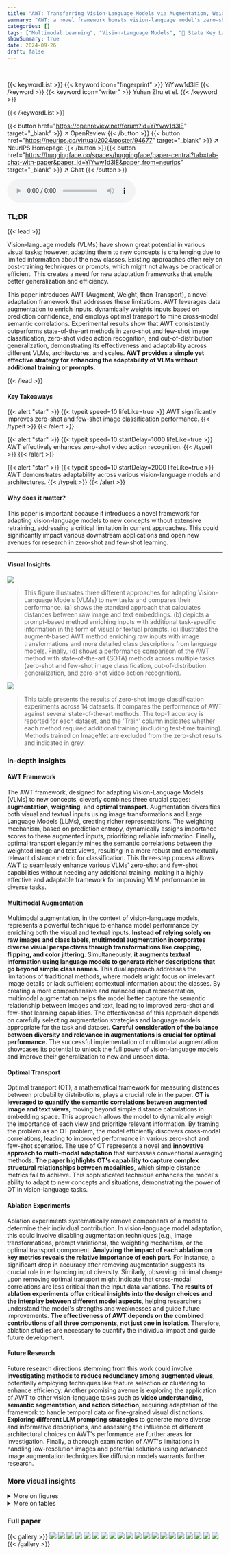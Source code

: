 ```yaml
---
title: "AWT: Transferring Vision-Language Models via Augmentation, Weighting, and Transportation"
summary: "AWT: a novel framework boosts vision-language model's zero-shot capabilities by augmenting inputs, weighting them dynamically, and leveraging optimal transport to enhance semantic correlations."
categories: []
tags: ["Multimodal Learning", "Vision-Language Models", "🏢 State Key Laboratory for Novel Software Technology, Nanjing University",]
showSummary: true
date: 2024-09-26
draft: false
---
```


<br>

{{< keywordList >}}
{{< keyword icon="fingerprint" >}} YiYww1d3lE {{< /keyword >}}
{{< keyword icon="writer" >}} Yuhan Zhu et el. {{< /keyword >}}
 
{{< /keywordList >}}

{{< button href="https://openreview.net/forum?id=YiYww1d3lE" target="_blank" >}}
↗ OpenReview
{{< /button >}}
{{< button href="https://neurips.cc/virtual/2024/poster/94677" target="_blank" >}}
↗ NeurIPS Homepage
{{< /button >}}{{< button href="https://huggingface.co/spaces/huggingface/paper-central?tab=tab-chat-with-paper&paper_id=YiYww1d3lE&paper_from=neurips" target="_blank" >}}
↗ Chat
{{< /button >}}



<audio controls>
    <source src="https://ai-paper-reviewer.com/YiYww1d3lE/podcast.wav" type="audio/wav">
    Your browser does not support the audio element.
</audio>


### TL;DR


{{< lead >}}

Vision-language models (VLMs) have shown great potential in various visual tasks; however, adapting them to new concepts is challenging due to limited information about the new classes.  Existing approaches often rely on post-training techniques or prompts, which might not always be practical or efficient.  This creates a need for new adaptation frameworks that enable better generalization and efficiency.

This paper introduces AWT (Augment, Weight, then Transport), a novel adaptation framework that addresses these limitations.  AWT leverages data augmentation to enrich inputs, dynamically weights inputs based on prediction confidence, and employs optimal transport to mine cross-modal semantic correlations.  Experimental results show that AWT consistently outperforms state-of-the-art methods in zero-shot and few-shot image classification, zero-shot video action recognition, and out-of-distribution generalization, demonstrating its effectiveness and adaptability across different VLMs, architectures, and scales. **AWT provides a simple yet effective strategy for enhancing the adaptability of VLMs without additional training or prompts.**

{{< /lead >}}


#### Key Takeaways

{{< alert "star" >}}
{{< typeit speed=10 lifeLike=true >}} AWT significantly improves zero-shot and few-shot image classification performance. {{< /typeit >}}
{{< /alert >}}

{{< alert "star" >}}
{{< typeit speed=10 startDelay=1000 lifeLike=true >}} AWT effectively enhances zero-shot video action recognition. {{< /typeit >}}
{{< /alert >}}

{{< alert "star" >}}
{{< typeit speed=10 startDelay=2000 lifeLike=true >}} AWT demonstrates adaptability across various vision-language models and architectures. {{< /typeit >}}
{{< /alert >}}

#### Why does it matter?
This paper is important because it introduces a novel framework for adapting vision-language models to new concepts without extensive retraining, addressing a critical limitation in current approaches.  This could significantly impact various downstream applications and open new avenues for research in zero-shot and few-shot learning.

------
#### Visual Insights



![](https://ai-paper-reviewer.com/YiYww1d3lE/figures_1_1.jpg)

> This figure illustrates three different approaches for adapting Vision-Language Models (VLMs) to new tasks and compares their performance. (a) shows the standard approach that calculates distances between raw image and text embeddings. (b) depicts a prompt-based method enriching inputs with additional task-specific information in the form of visual or textual prompts. (c) illustrates the augment-based AWT method enriching raw inputs with image transformations and more detailed class descriptions from language models.  Finally, (d) shows a performance comparison of the AWT method with state-of-the-art (SOTA) methods across multiple tasks (zero-shot and few-shot image classification, out-of-distribution generalization, and zero-shot video action recognition).





![](https://ai-paper-reviewer.com/YiYww1d3lE/tables_5_1.jpg)

> This table presents the results of zero-shot image classification experiments across 14 datasets.  It compares the performance of AWT against several state-of-the-art methods.  The top-1 accuracy is reported for each dataset, and the 'Train' column indicates whether each method required additional training (including test-time training).  Methods trained on ImageNet are excluded from the zero-shot results and indicated in grey.





### In-depth insights


#### AWT Framework
The AWT framework, designed for adapting Vision-Language Models (VLMs) to new concepts, cleverly combines three crucial stages: **augmentation**, **weighting**, and **optimal transport**.  Augmentation diversifies both visual and textual inputs using image transformations and Large Language Models (LLMs), creating richer representations. The weighting mechanism, based on prediction entropy, dynamically assigns importance scores to these augmented inputs, prioritizing reliable information. Finally, optimal transport elegantly mines the semantic correlations between the weighted image and text views, resulting in a more robust and contextually relevant distance metric for classification. This three-step process allows AWT to seamlessly enhance various VLMs' zero-shot and few-shot capabilities without needing any additional training, making it a highly effective and adaptable framework for improving VLM performance in diverse tasks.

#### Multimodal Augmentation
Multimodal augmentation, in the context of vision-language models, represents a powerful technique to enhance model performance by enriching both the visual and textual inputs.  **Instead of relying solely on raw images and class labels, multimodal augmentation incorporates diverse visual perspectives through transformations like cropping, flipping, and color jittering**.  Simultaneously, **it augments textual information using language models to generate richer descriptions that go beyond simple class names.** This dual approach addresses the limitations of traditional methods, where models might focus on irrelevant image details or lack sufficient contextual information about the classes. By creating a more comprehensive and nuanced input representation, multimodal augmentation helps the model better capture the semantic relationship between images and text, leading to improved zero-shot and few-shot learning capabilities. The effectiveness of this approach depends on carefully selecting augmentation strategies and language models appropriate for the task and dataset.  **Careful consideration of the balance between diversity and relevance in augmentations is crucial for optimal performance.**  The successful implementation of multimodal augmentation showcases its potential to unlock the full power of vision-language models and improve their generalization to new and unseen data.

#### Optimal Transport
Optimal transport (OT), a mathematical framework for measuring distances between probability distributions, plays a crucial role in the paper.  **OT is leveraged to quantify the semantic correlations between augmented image and text views**, moving beyond simple distance calculations in embedding space. This approach allows the model to dynamically weigh the importance of each view and prioritize relevant information. By framing the problem as an OT problem, the model efficiently discovers cross-modal correlations, leading to improved performance in various zero-shot and few-shot scenarios. The use of OT represents a novel and **innovative approach to multi-modal adaptation** that surpasses conventional averaging methods.  **The paper highlights OT's capability to capture complex structural relationships between modalities**, which simple distance metrics fail to achieve. This sophisticated technique enhances the model's ability to adapt to new concepts and situations, demonstrating the power of OT in vision-language tasks.

#### Ablation Experiments
Ablation experiments systematically remove components of a model to determine their individual contribution.  In vision-language model adaptation, this could involve disabling augmentation techniques (e.g., image transformations, prompt variations), the weighting mechanism, or the optimal transport component.  **Analyzing the impact of each ablation on key metrics reveals the relative importance of each part**. For instance, a significant drop in accuracy after removing augmentation suggests its crucial role in enhancing input diversity. Similarly, observing minimal change upon removing optimal transport might indicate that cross-modal correlations are less critical than the input data variations. **The results of ablation experiments offer critical insights into the design choices and the interplay between different model aspects**,  helping researchers understand the model's strengths and weaknesses and guide future improvements.  **The effectiveness of AWT depends on the combined contributions of all three components, not just one in isolation**. Therefore, ablation studies are necessary to quantify the individual impact and guide future development.

#### Future Research
Future research directions stemming from this work could involve **investigating methods to reduce redundancy among augmented views**, potentially employing techniques like feature selection or clustering to enhance efficiency.  Another promising avenue is exploring the application of AWT to other vision-language tasks such as **video understanding, semantic segmentation, and action detection**, requiring adaptation of the framework to handle temporal data or fine-grained visual distinctions.  **Exploring different LLM prompting strategies** to generate more diverse and informative descriptions, and assessing the influence of different architectural choices on AWT's performance are further areas for investigation. Finally, a thorough examination of AWT's limitations in handling low-resolution images and potential solutions using advanced image augmentation techniques like diffusion models warrants further research.


### More visual insights

<details>
<summary>More on figures
</summary>


![](https://ai-paper-reviewer.com/YiYww1d3lE/figures_3_1.jpg)

> This figure illustrates the AWT framework's pipeline. It starts with an input image and candidate class names, which are augmented into multiple diverse views using image transformations and LLM-generated descriptions.  These augmented views are fed into CLIP to generate initial predictions, and their importance is scored based on prediction confidence. Optimal Transport then calculates the distance between image and text view sets, ultimately determining the distance between the input image and each class name.


![](https://ai-paper-reviewer.com/YiYww1d3lE/figures_8_1.jpg)

> This figure demonstrates the versatility and generalizability of the AWT framework across different vision-language model (VLM) backbones and architectures. Subfigure (a) shows AWT's performance using different CLIP backbones, from lightweight models (RN50, RN101) to more powerful transformer-based models (ViT-B/32, ViT-B/16, ViT-L/14, L/14@336). Subfigures (b) and (c) show AWT's adaptability to various VLMs (ALIGN, SigLIP, and EVA-CLIP), highlighting its consistent improvement over baseline performance.


![](https://ai-paper-reviewer.com/YiYww1d3lE/figures_9_1.jpg)

> This figure compares three different image augmentation techniques on low-resolution images from the CIFAR-10 and CIFAR-100 datasets.  The original images are shown alongside versions augmented using random resized cropping and flipping, and versions generated using the DALL-E 2 diffusion model. The purpose is to illustrate the impact of different augmentation strategies on low-resolution images and how these different augmentation methods deal with the low resolution issue.


![](https://ai-paper-reviewer.com/YiYww1d3lE/figures_16_1.jpg)

> This figure visualizes the results of the entropy-based weighting strategy used in the AWT framework. It shows how the importance weights assigned to different image augmentations of the same image vary depending on the candidate class names.  The weights are dynamically assigned, prioritizing views that are contextually relevant to the predicted class.


![](https://ai-paper-reviewer.com/YiYww1d3lE/figures_17_1.jpg)

> This figure visualizes the weights assigned to image views using the entropy-based weighting mechanism.  It demonstrates how the weights change depending on the candidate class names. The results highlight how the model prioritizes image views that are relevant to the class being considered, effectively allocating importance to contextually significant features.


![](https://ai-paper-reviewer.com/YiYww1d3lE/figures_17_2.jpg)

> This figure visualizes the cross-modal correlations discovered by the optimal transport method used in AWT.  After augmenting the input image and class names to generate diverse views, the optimal transport method identifies and quantifies the correlations between these views. The heatmap shows the strength of correlation between different image views (columns) and textual descriptions (rows). High values (darker blue) indicate stronger semantic relationships between the image and text modalities, demonstrating how AWT effectively captures cross-modal interactions.


![](https://ai-paper-reviewer.com/YiYww1d3lE/figures_18_1.jpg)

> This figure illustrates the three main approaches for adapting vision-language models (VLMs) to new tasks.  (a) shows the standard approach where distances between image and class embeddings are directly calculated.  (b) demonstrates the prompt-based approach, which uses post-trained visual or textual information to enrich the input. (c) presents the augmentation-based method, similar to the proposed AWT method.  (c) depicts the AWT approach where inputs are augmented by transformations and class descriptions, importance variations are considered, and semantic correlations are mined. (d) shows the performance of AWT compared to other state-of-the-art methods across various tasks.


![](https://ai-paper-reviewer.com/YiYww1d3lE/figures_21_1.jpg)

> This figure shows the architecture of a multi-modal adapter module used in few-shot transfer learning. The adapter module is inserted after the multi-head self-attention and MLP module within each transformer layer.  It consists of a down-projection layer, a GeLU activation layer, an up-projection layer, and a trainable scale parameter. The module is applied to both the image and text embeddings to reduce the number of parameters while maintaining performance.  The figure highlights which components are trainable and which are frozen.


</details>




<details>
<summary>More on tables
</summary>


![](https://ai-paper-reviewer.com/YiYww1d3lE/tables_6_1.jpg)
> This table presents the results of out-of-distribution generalization experiments on four ImageNet variants (ImageNet-A, ImageNet-V2, ImageNet-R, ImageNet-Sketch).  The performance of different methods (CLIP, TPT, DiffTPT, CuPL, VisDesc, WaffleCLIP, and AWT) is evaluated using top-1 accuracy.  The OOD column represents the average performance across these four datasets, showing AWT's superiority in handling out-of-distribution samples.

![](https://ai-paper-reviewer.com/YiYww1d3lE/tables_6_2.jpg)
> This table presents the results of zero-shot video action recognition on three benchmark datasets: UCF101, HMDB51, and Kinetics-600.  Two evaluation protocols are used for UCF101 and HMDB51 (EP1 and EP2), while Kinetics-600 uses three validation sets. The table compares the performance of AWT against several state-of-the-art methods, highlighting AWT's superior performance in this task.

![](https://ai-paper-reviewer.com/YiYww1d3lE/tables_7_1.jpg)
> This table presents the zero-shot image classification results on 14 datasets.  It compares the performance of AWT against several state-of-the-art (SOTA) methods,  including prompt-based, test-time prompt tuning, and other augmentation-based approaches. The 'Train' column indicates whether each method requires any additional training, highlighting AWT's zero-shot capability.  Numbers in gray indicate methods pre-trained on ImageNet, which are not considered zero-shot.

![](https://ai-paper-reviewer.com/YiYww1d3lE/tables_7_2.jpg)
> This table presents the zero-shot image classification results on 14 datasets using various methods.  It compares AWT's performance to other state-of-the-art (SOTA) methods, highlighting its ability to achieve high accuracy without requiring additional training. The 'Train' column indicates whether a method uses additional training data, differentiating zero-shot approaches from others.  The table provides a comprehensive comparison of different methods across multiple datasets, offering a clear view of AWT's effectiveness.

![](https://ai-paper-reviewer.com/YiYww1d3lE/tables_9_1.jpg)
> This table presents the results of experiments on CIFAR-10 and CIFAR-100 datasets using different image augmentation techniques.  The baseline performance of CLIP is shown for comparison, along with results when applying AWT using the traditional random resized cropping and flipping technique, and again using AWT with DALL-E 2 generated images.  The performance change (increase or decrease) relative to the baseline is indicated using arrows and numerical values.

![](https://ai-paper-reviewer.com/YiYww1d3lE/tables_18_1.jpg)
> This table presents the results of zero-shot image classification on 14 datasets using different methods.  The top-1 accuracy is reported for each dataset and method.  The 'Train' column indicates whether the method requires additional training, differentiating between zero-shot and non-zero-shot approaches.  Numbers in gray indicate that the method was pre-trained on ImageNet, which is not considered a zero-shot scenario.

![](https://ai-paper-reviewer.com/YiYww1d3lE/tables_19_1.jpg)
> This table presents the results of a few-shot learning experiment on the ImageNet dataset using a multi-modal adapter. The adapter was applied to either the visual modality, the textual modality, or both. The table shows the top-1 accuracy for each configuration (1-shot, 4-shot, 16-shot), demonstrating that the multi-modal adapter consistently outperforms the single-modality adapters.

![](https://ai-paper-reviewer.com/YiYww1d3lE/tables_19_2.jpg)
> This table presents the results of domain generalization experiments.  All the methods listed were trained on 16-shot ImageNet and then directly evaluated on four other datasets with different domain characteristics (ImageNet-A, ImageNet-V2, ImageNet-R, and ImageNet-Sketch). The results show the top-1 accuracy for each method on each dataset, providing a measure of how well each method generalizes to unseen data with different distributions.

![](https://ai-paper-reviewer.com/YiYww1d3lE/tables_19_3.jpg)
> This table compares the performance of AWT when using different large language models (LLMs) for generating class descriptions.  It shows the top-1 accuracy achieved on various image datasets (IN-1K, IN-A, IN-V2, DTD, Cars, UCF, Cal101, Food) for three different LLMs: GPT-3.5, GPT-4, and Qwen-Plus. The results demonstrate the robustness of AWT to different LLMs and highlight that the more advanced LLMs do not always yield better performance.

![](https://ai-paper-reviewer.com/YiYww1d3lE/tables_20_1.jpg)
> This table compares the performance of the AWT framework using different methods for generating class descriptions. The baseline AWT method uses a single global question to generate descriptions.  Other methods utilize various prompting strategies, including using 3 global questions or 4.56 dataset-specific questions. The results are evaluated using out-of-distribution (OOD) average accuracy across 14 datasets. The table demonstrates that the proposed two-step dataset-aware prompting approach in AWT yields the best performance.

![](https://ai-paper-reviewer.com/YiYww1d3lE/tables_20_2.jpg)
> This table presents the zero-shot image classification results on 14 datasets using various methods.  The top-1 accuracy is reported for each dataset and method. The 'Train' column indicates whether each method required additional training (including test-time training), highlighting the zero-shot capability of the methods.  Numbers in gray indicate methods that were pre-trained on ImageNet, making them not truly zero-shot.

![](https://ai-paper-reviewer.com/YiYww1d3lE/tables_21_1.jpg)
> This table shows the hyperparameters used for few-shot transfer learning experiments with different numbers of shots (1, 2, 4, 8, and 16).  It details settings for the adapter layers, downsample rate, learning rate, warmup epochs, weight decay, training epochs, batch size, optimizer, momentum, number of image views and class descriptions for training and testing, and GPU numbers used.  The augmentation strategy is also specified.

![](https://ai-paper-reviewer.com/YiYww1d3lE/tables_22_1.jpg)
> This table presents the results of zero-shot image classification experiments on 14 datasets using various methods.  The top-1 accuracy is reported for each dataset and each method. The 'Train' column indicates whether the method required any training, including test-time training. Methods trained on ImageNet are indicated in gray, as they are not considered zero-shot.

![](https://ai-paper-reviewer.com/YiYww1d3lE/tables_23_1.jpg)
> This table presents the zero-shot image classification results on 14 datasets.  It compares the performance of AWT against several state-of-the-art methods. The accuracy is reported as top-1 accuracy (%).  The 'Train' column indicates whether a method used any additional training data.  Gray numbers represent methods that were trained on ImageNet, thus not considered zero-shot.

</details>




### Full paper

{{< gallery >}}
<img src="https://ai-paper-reviewer.com/YiYww1d3lE/1.png" class="grid-w50 md:grid-w33 xl:grid-w25" />
<img src="https://ai-paper-reviewer.com/YiYww1d3lE/2.png" class="grid-w50 md:grid-w33 xl:grid-w25" />
<img src="https://ai-paper-reviewer.com/YiYww1d3lE/3.png" class="grid-w50 md:grid-w33 xl:grid-w25" />
<img src="https://ai-paper-reviewer.com/YiYww1d3lE/4.png" class="grid-w50 md:grid-w33 xl:grid-w25" />
<img src="https://ai-paper-reviewer.com/YiYww1d3lE/5.png" class="grid-w50 md:grid-w33 xl:grid-w25" />
<img src="https://ai-paper-reviewer.com/YiYww1d3lE/6.png" class="grid-w50 md:grid-w33 xl:grid-w25" />
<img src="https://ai-paper-reviewer.com/YiYww1d3lE/7.png" class="grid-w50 md:grid-w33 xl:grid-w25" />
<img src="https://ai-paper-reviewer.com/YiYww1d3lE/8.png" class="grid-w50 md:grid-w33 xl:grid-w25" />
<img src="https://ai-paper-reviewer.com/YiYww1d3lE/9.png" class="grid-w50 md:grid-w33 xl:grid-w25" />
<img src="https://ai-paper-reviewer.com/YiYww1d3lE/10.png" class="grid-w50 md:grid-w33 xl:grid-w25" />
<img src="https://ai-paper-reviewer.com/YiYww1d3lE/11.png" class="grid-w50 md:grid-w33 xl:grid-w25" />
<img src="https://ai-paper-reviewer.com/YiYww1d3lE/12.png" class="grid-w50 md:grid-w33 xl:grid-w25" />
<img src="https://ai-paper-reviewer.com/YiYww1d3lE/13.png" class="grid-w50 md:grid-w33 xl:grid-w25" />
<img src="https://ai-paper-reviewer.com/YiYww1d3lE/14.png" class="grid-w50 md:grid-w33 xl:grid-w25" />
<img src="https://ai-paper-reviewer.com/YiYww1d3lE/15.png" class="grid-w50 md:grid-w33 xl:grid-w25" />
<img src="https://ai-paper-reviewer.com/YiYww1d3lE/16.png" class="grid-w50 md:grid-w33 xl:grid-w25" />
<img src="https://ai-paper-reviewer.com/YiYww1d3lE/17.png" class="grid-w50 md:grid-w33 xl:grid-w25" />
<img src="https://ai-paper-reviewer.com/YiYww1d3lE/18.png" class="grid-w50 md:grid-w33 xl:grid-w25" />
<img src="https://ai-paper-reviewer.com/YiYww1d3lE/19.png" class="grid-w50 md:grid-w33 xl:grid-w25" />
<img src="https://ai-paper-reviewer.com/YiYww1d3lE/20.png" class="grid-w50 md:grid-w33 xl:grid-w25" />
{{< /gallery >}}